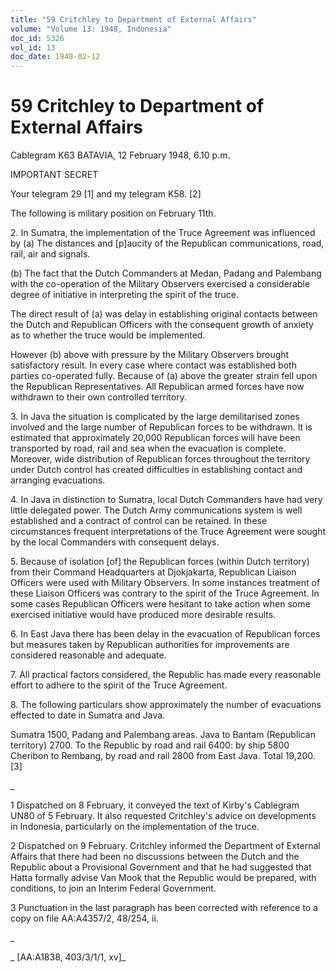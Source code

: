 ```yaml
---
title: "59 Critchley to Department of External Affairs"
volume: "Volume 13: 1948, Indonesia"
doc_id: 5326
vol_id: 13
doc_date: 1948-02-12
---
```


# 59 Critchley to Department of External Affairs

Cablegram K63 BATAVIA, 12 February 1948, 6.10 p.m.

IMPORTANT SECRET

Your telegram 29 [1] and my telegram K58. [2]

The following is military position on February 11th.

2\. In Sumatra, the implementation of the Truce Agreement was influenced by (a) The distances and [p]aucity of the Republican communications, road, rail, air and signals.

(b) The fact that the Dutch Commanders at Medan, Padang and Palembang with the co-operation of the Military Observers exercised a considerable degree of initiative in interpreting the spirit of the truce.

The direct result of (a) was delay in establishing original contacts between the Dutch and Republican Officers with the consequent growth of anxiety as to whether the truce would be implemented.

However (b) above with pressure by the Military Observers brought satisfactory result. In every case where contact was established both parties co-operated fully. Because of (a) above the greater strain fell upon the Republican Representatives. All Republican armed forces have now withdrawn to their own controlled territory.

3\. In Java the situation is complicated by the large demilitarised zones involved and the large number of Republican forces to be withdrawn. It is estimated that approximately 20,000 Republican forces will have been transported by road, rail and sea when the evacuation is complete. Moreover, wide distribution of Republican forces throughout the territory under Dutch control has created difficulties in establishing contact and arranging evacuations.

4\. In Java in distinction to Sumatra, local Dutch Commanders have had very little delegated power. The Dutch Army communications system is well established and a contract of control can be retained. In these circumstances frequent interpretations of the Truce Agreement were sought by the local Commanders with consequent delays.

5\. Because of isolation [of] the Republican forces (within Dutch territory) from their Command Headquarters at Djokjakarta, Republican Liaison Officers were used with Military Observers. In some instances treatment of these Liaison Officers was contrary to the spirit of the Truce Agreement. In some cases Republican Officers were hesitant to take action when some exercised initiative would have produced more desirable results.

6\. In East Java there has been delay in the evacuation of Republican forces but measures taken by Republican authorities for improvements are considered reasonable and adequate.

7\. All practical factors considered, the Republic has made every reasonable effort to adhere to the spirit of the Truce Agreement.

8\. The following particulars show approximately the number of evacuations effected to date in Sumatra and Java.

Sumatra 1500, Padang and Palembang areas. Java to Bantam (Republican territory) 2700. To the Republic by road and rail 6400: by ship 5800 Cheribon to Rembang, by road and rail 2800 from East Java. Total 19,200. [3]

_

1 Dispatched on 8 February, it conveyed the text of Kirby's Cablegram UN80 of 5 February. It also requested Critchley's advice on developments in Indonesia, particularly on the implementation of the truce.

2 Dispatched on 9 February. Critchley informed the Department of External Affairs that there had been no discussions between the Dutch and the Republic about a Provisional Government and that he had suggested that Hatta formally advise Van Mook that the Republic would be prepared, with conditions, to join an Interim Federal Government.

3 Punctuation in the last paragraph has been corrected with reference to a copy on file AA:A4357/2, 48/254, ii.

_

_ [AA:A1838, 403/3/1/1, xv]_
